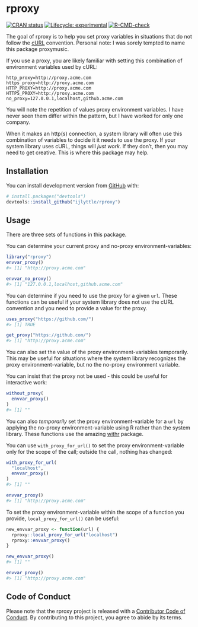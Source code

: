 
<!-- README.md is generated from README.Rmd. Please edit that file -->

# rproxy

<!-- badges: start -->

[![CRAN
status](https://www.r-pkg.org/badges/version/rproxy)](https://CRAN.R-project.org/package=rproxy)
[![Lifecycle:
experimental](https://img.shields.io/badge/lifecycle-experimental-orange.svg)](https://www.tidyverse.org/lifecycle/#experimental)
[![R-CMD-check](https://github.com/ijlyttle/rproxy/workflows/R-CMD-check/badge.svg)](https://github.com/ijlyttle/rproxy/actions)

<!-- badges: end -->

The goal of rproxy is to help you set proxy variables in situations that
do not follow the [cURL](https://curl.se/) convention. Personal note: I
was sorely tempted to name this package proxymusic.

If you use a proxy, you are likely familiar with setting this
combination of environment variables used by cURL:

    http_proxy=http://proxy.acme.com
    https_proxy=http://proxy.acme.com
    HTTP_PROXY=http://proxy.acme.com
    HTTPS_PROXY=http://proxy.acme.com
    no_proxy=127.0.0.1,localhost,github.acme.com

You will note the repetition of values proxy environment variables. I
have never seen them differ within the pattern, but I have worked for
only one company.

When it makes an http(s) connection, a system library will often use
this combination of variables to decide it it needs to use the proxy. If
your system library uses cURL, things will *just work*. If they don’t,
then you may need to get creative. This is where this package may help.

## Installation

You can install development version from [GitHub](https://github.com/)
with:

``` r
# install.packages("devtools")
devtools::install_github("ijlyttle/rproxy")
```

## Usage

There are three sets of functions in this package.

You can determine your current proxy and no-proxy environment-variables:

``` r
library("rproxy")
envvar_proxy()
#> [1] "http://proxy.acme.com"
```

``` r
envvar_no_proxy()
#> [1] "127.0.0.1,localhost,github.acme.com"
```

You can determine if you need to use the proxy for a given `url`. These
functions can be useful if your system library does not use the cURL
convention and you need to provide a value for the proxy.

``` r
uses_proxy("https://github.com/")
#> [1] TRUE
```

``` r
get_proxy("https://github.com/")
#> [1] "http://proxy.acme.com"
```

You can also set the value of the proxy environment-variables
temporarily. This may be useful for situations where the system library
recognizes the proxy environment-variable, but no the no-proxy
environment variable.

You can insist that the proxy not be used - this could be useful for
interactive work:

``` r
without_proxy(
  envvar_proxy() 
)
#> [1] ""
```

You can also *temporarily* set the proxy environment-variable for a
`url` by applying the no-proxy environment-variable using R rather than
the system library. These functions use the amazing
[withr](https://withr.r-lib.org/) package.

You can use `with_proxy_for_url()` to set the proxy environment-variable
only for the scope of the call; outside the call, nothing has changed:

``` r
with_proxy_for_url(
  "localhost",
  envvar_proxy() 
)
#> [1] ""
```

``` r
envvar_proxy() 
#> [1] "http://proxy.acme.com"
```

To set the proxy environment-variable within the scope of a function you
provide, `local_proxy_for_url()` can be useful:

``` r
new_envvar_proxy <- function(url) {
  rproxy::local_proxy_for_url("localhost")
  rproxy::envvar_proxy()
}

new_envvar_proxy()
#> [1] ""
```

``` r
envvar_proxy() 
#> [1] "http://proxy.acme.com"
```

## Code of Conduct

Please note that the rproxy project is released with a [Contributor Code
of
Conduct](https://contributor-covenant.org/version/2/0/CODE_OF_CONDUCT.html).
By contributing to this project, you agree to abide by its terms.
